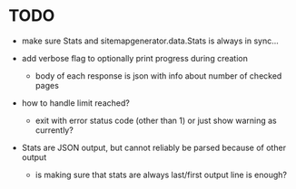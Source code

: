 # TODO
- make sure Stats and sitemapgenerator.data.Stats is always in sync...

- add verbose flag to optionally print progress during creation
	- body of each response is json with info about number of checked pages

- how to handle limit reached?
	- exit with error status code (other than 1) or just show warning as currently?

- Stats are JSON output, but cannot reliably be parsed because of other output
	- is making sure that stats are always last/first output line is enough?
